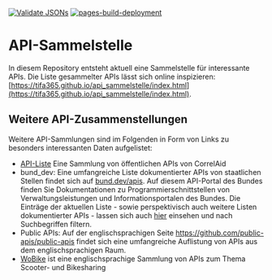 [![Validate JSONs](https://github.com/tifa365/api_sammelstelle/actions/workflows/github-actions.yml/badge.svg)](https://github.com/tifa365/api_sammelstelle/actions/workflows/github-actions.yml)
[![pages-build-deployment](https://github.com/tifa365/api_sammelstelle/actions/workflows/pages/pages-build-deployment/badge.svg)](https://github.com/tifa365/api_sammelstelle/actions/workflows/pages/pages-build-deployment)

# API-Sammelstelle

In diesem Repository entsteht aktuell eine Sammelstelle für interessante APIs. Die Liste gesammelter APIs lässt sich online inspizieren:
[https://tifa365.github.io/api_sammelstelle/index.html](https://tifa365.github.io/api_sammelstelle/index.html).

## Weitere API-Zusammenstellungen

Weitere API-Sammlungen sind im Folgenden in Form von Links zu besonders interessanten Daten aufgelistet:

* [API-Liste](https://github.com/CorrelAid/projektzyklus-workshops/blob/main/07_datenmanagement-webdaten/api-list.md) Eine Sammlung von öffentlichen APIs von CorrelAid
* bund_dev: Eine umfangreiche Liste dokumentierter APIs von staatlichen Stellen findet sich auf [bund.dev/apis](https://bund.dev/apis). Auf diesem API-Portal des Bundes finden Sie Dokumentationen zu Programmierschnittstellen von Verwaltungsleistungen und Informationsportalen des Bundes. Die Einträge der aktuellen Liste - sowie perspektivisch auch weitere Listen dokumentierter APIs - lassen sich auch [hier](https://andreasfischer1985.github.io/code-snippets/html/js_apiCollection.html) einsehen und nach Suchbegriffen filtern.
* Public APIs: Auf der englischsprachigen Seite https://github.com/public-apis/public-apis findet sich eine umfangreiche Auflistung von APIs aus dem englischsprachigen Raum.
* [WoBike](https://github.com/ubahnverleih/WoBike) ist eine englischsprachige Sammlung von APIs zum Thema Scooter- und Bikesharing
